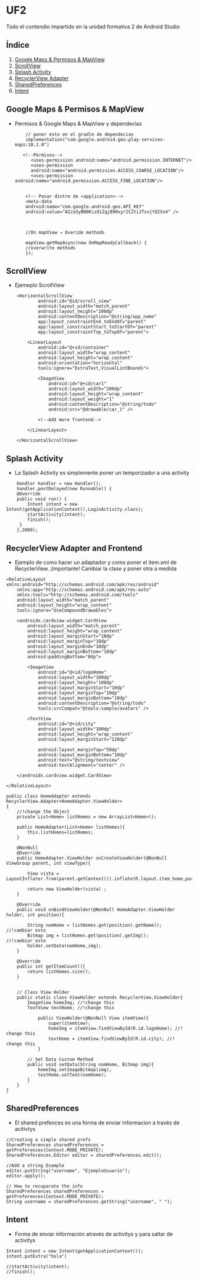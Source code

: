 # UF2

Todo el contendio impartido en la unidad formativa 2 de Android Studio 

## Índice

1. [Google Maps & Permisos & MapView](#google-maps--permisos--mapview)
2. [ScrollView](#scrollview)
3. [Splash Activity](#splash-activity)
4. [RecyclerView Adapter](#recyclerview-adapter)
5. [SharedPreferences](#sharedpreferences)
6. [Intent](#intent)

## Google Maps & Permisos & MapView

- Permisos & Google Maps & MapView y dependecias
    ```
        // poner esto en el gradle de dependecias
        implementation("com.google.android.gms:play-services-maps:18.2.0")
        
       <!--Permisos-->
          <uses-permission android:name="android.permission.INTERNET"/>
          <uses-permission
          android:name="android.permission.ACCESS_COARSE_LOCATION"/>
          <uses-permission android:name="android.permission.ACCESS_FINE_LOCATION"/>


        <!-- Posar dintre de <application>-->
        <meta-data
        android:name="com.google.android.geo.API_KEY"
        android:value="AIzaSyBB0KizOiZqjB90xyrIC2tiJTsvjYQIVx4" />



        //On mapView → Overide methods

        mapView.getMapAsync(new OnMapReadyCallback() {
        //overwrite methods
        });
    ```



## ScrollView

- Ejemeplo ScrollView 
```
    <HorizontalScrollView
            android:id="@id/scroll_view"
            android:layout_width="match_parent"
            android:layout_height="200dp"
            android:contentDescription="@string/app_name"
            app:layout_constraintEnd_toEndOf="parent"
            app:layout_constraintStart_toStartOf="parent"
            app:layout_constraintTop_toTopOf="parent">

        <LinearLayout
            android:id="@+id/container"
            android:layout_width="wrap_content"
            android:layout_height="wrap_content"
            android:orientation="horizontal"
            tools:ignore="ExtraText,VisualLintBounds">

            <ImageView
                android:id="@+id/car1"
                android:layout_width="200dp"
                android:layout_height="wrap_content"
                android:layout_weight="1"
                android:contentDescription="@string/todo"
                android:src="@drawable/car_1" />
                
            <!--Add more frontend-->

        </LinearLayout>

    </HorizontalScrollView>
```

## Splash Activity

- La Splash Activity es simplemente poner un temporizador a una activity

```
    Handler handler = new Handler();
    handler.postDelayed(new Runnable() {
    @Override
    public void run() {
        Intent intent = new Intent(getApplicationContext(),LoginActivity.class);
        startActivity(intent);
        finish();
     }
    },2000);
```


## RecyclerView Adapter and Frontend
- Ejemplo de como hacer un adaptador y como poner el item.xml de RecyclerView. ¡Importante! Cambiar la clase y poner otra a medida
```
<RelativeLayout xmlns:android="http://schemas.android.com/apk/res/android"
    xmlns:app="http://schemas.android.com/apk/res-auto"
    xmlns:tools="http://schemas.android.com/tools"
    android:layout_width="match_parent"
    android:layout_height="wrap_content"
    tools:ignore="UseCompoundDrawables">

    <androidx.cardview.widget.CardView
        android:layout_width="match_parent"
        android:layout_height="wrap_content"
        android:layout_marginStart="10dp"
        android:layout_marginTop="10dp"
        android:layout_marginEnd="10dp"
        android:layout_marginBottom="10dp"
        android:paddingBottom="0dp">

        <ImageView
            android:id="@+id/logoHome"
            android:layout_width="100dp"
            android:layout_height="100dp"
            android:layout_marginStart="10dp"
            android:layout_marginTop="10dp"
            android:layout_marginBottom="10dp"
            android:contentDescription="@string/todo"
            tools:srcCompat="@tools:sample/avatars" />

        <TextView
            android:id="@+id/city"
            android:layout_width="100dp"
            android:layout_height="wrap_content"
            android:layout_marginStart="120dp"

            android:layout_marginTop="50dp"
            android:layout_marginBottom="10dp"
            android:text="@string/textview"
            android:textAlignment="center" />

    </androidx.cardview.widget.CardView>

</RelativeLayout>
```
```
public class HomeAdapter extends RecyclerView.Adapter<HomeAdapter.ViewHolder>
{
    //!change the Object
    private List<Home> listHomes = new ArrayList<Home>(); 

    public HomeAdapter(List<Home> listHomes){
        this.listHomes=listHomes;
    }

    @NonNull
    @Override
    public HomeAdapter.ViewHolder onCreateViewHolder(@NonNull ViewGroup parent, int viewType){ 
        
        View vista = LayoutInflater.from(parent.getContext()).inflate(R.layout.item_home,parent,false);

        return new ViewHolder(vista) ;
    }

    @Override
    public void onBindViewHolder(@NonNull HomeAdapter.ViewHolder holder, int position){
    
        String nomHome = listHomes.get(position).getName();   //!cambiar esto
        Bitmap img = listHomes.get(position).getImg();         //!cambiar esto
        holder.setData(nomHome,img);            
    }

    @Override
    public int getItemCount(){
        return listHomes.size();
    }


    // Class View Holder
    public static class ViewHolder extends RecyclerView.ViewHolder{
        ImageView homeImg; //!change this
        TextView textHome; //!change this

            public ViewHolder(@NonNull View itemView){
                super(itemView);
                homeImg = itemView.findViewById(R.id.logoHome); //! change this
                textHome = itemView.findViewById(R.id.city); //! change this
            }

        // Set Data Custom Method
        public void setData(String nomHome, Bitmap img){
            homeImg.setImageBitmap(img);
            textHome.setText(nomHome);
        }
    }
}
```

## SharedPreferences

- El shared prefences es una forma de enviar informacion a través de acitivtys

```
//Creating a simple shared prefs
SharedPreferences sharedPreferences = getPreferences(Context.MODE_PRIVATE);
SharedPreferences.Editor editor = sharedPreferences.edit();

//Add a string Example
editor.putString("username", "EjemploUsuario");
editor.apply();

// How to recuparate the info
SharedPreferences sharedPreferences = getPreferences(Context.MODE_PRIVATE);
String username = sharedPreferences.getString("username", " ");
```

## Intent

- Forma de enviar información através de activitys y para saltar de activitys

```
Intent intent = new Intent(getApplicationContext());
intent.putExtra("hola")

//startActivity(intent);
//finish();

```
